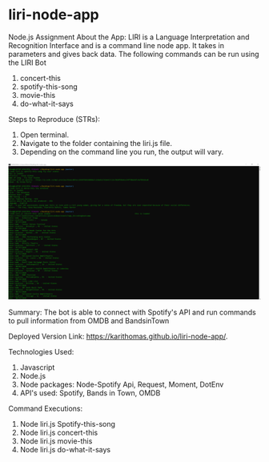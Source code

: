 # liri-node-app

Node.js Assignment
About the App:
LIRI is a Language Interpretation and Recognition Interface and is a command line node app. It takes in parameters and gives back data. The following commands can be run using the LIRI Bot

1. concert-this
2. spotify-this-song
3. movie-this
4. do-what-it-says       

Steps to Reproduce (STRs):
1. Open terminal.
2. Navigate to the folder containing the liri.js file.
3. Depending on the command line you run, the output will vary.

![](liriappworks.png)

Summary:
The bot is able to connect with Spotify's API and run commands to pull information from OMDB and BandsinTown

Deployed Version Link:
https://karithomas.github.io/liri-node-app/.

Technologies Used:
1. Javascript
2. Node.js
3. Node packages: Node-Spotify Api, Request, Moment, DotEnv
4. API's used: Spotify, Bands in Town, OMDB

Command Executions:
1. Node liri.js Spotify-this-song
2. Node liri.js concert-this
3. Node liri.js movie-this
4. Node liri.js do-what-it-says
